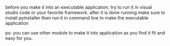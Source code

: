 before you make it into an executable application, try to run it in visual studio code or your favorite framework.
after it is done running make sure to install pyinstaller then run it in command line to make the executable application

ps:
you can use other module to make it into application as you find it fit and easy for you.
